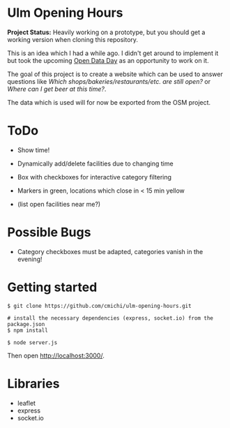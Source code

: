 # Ulm Opening Hours

**Project Status:** Heavily working on a prototype, but you should get
a working version when cloning this repository.

This is an idea which I had a while ago. I didn't get around to implement 
it but took the upcoming [Open Data Day](http://ulmapi.de/#opendataday)
as an opportunity to work on it.

The goal of this project is to create a website which can be used to answer
questions like *Which shops/bakeries/restaurants/etc. are still open?* or
*Where can I get beer at this time?*.

The data which is used will for now be exported from the OSM project.


# ToDo 

 * Show time!
 * Dynamically add/delete facilities due to changing time
 * Box with checkboxes for interactive category filtering
 * Markers in green, locations which close in < 15 min yellow

 * (list open facilities near me?)

# Possible Bugs

 * Category checkboxes must be adapted, categories vanish in the evening!


# Getting started

	$ git clone https://github.com/cmichi/ulm-opening-hours.git

	# install the necessary dependencies (express, socket.io) from the package.json
	$ npm install	

	$ node server.js

Then open [http://localhost:3000/](http://localhost:3000).


# Libraries

 * leaflet
 * express
 * socket.io


